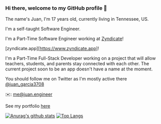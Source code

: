 ### Hi there, welcome to my GitHub profile 👋

The name's Juan, I'm 17 years old, currently living in Tennessee, US.

I'm a self-taught Software Engineer.

I'm a Part-Time Software Engineer working at [Zyndicate](https://www.zyndicate.app)!

[zyndicate.app][https://www.zyndicate.app]!

I'm a Part-Time Full-Stack Developer working on a project that will allow teachers, students, and parents stay connected with each other. The current project soon to be an app doesn't have a name at the moment. 

You should follow me on Twitter as I'm mostly active there 
[@juan_garcia3708](https://twitter.com/juan_garcia3708)

✉️: me@juan.engineer 


See my portfolio [here](https://juan.engineer)

[![Anurag's github stats](https://github-readme-stats.vercel.app/api?username=fangskillz)](https://github.com/anuraghazra/github-readme-stats)
[![Top Langs](https://github-readme-stats.vercel.app/api/top-langs/?username=fangskillz&layout=compact)](https://github.com/anuraghazra/github-readme-stats)

